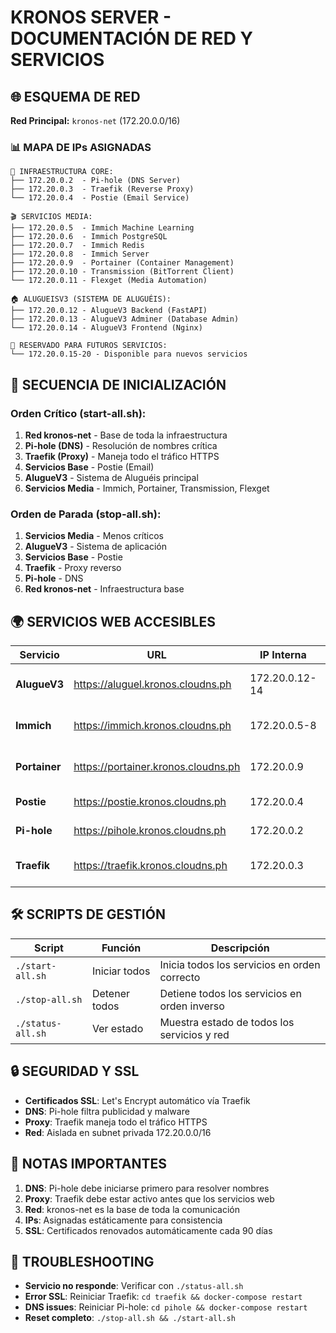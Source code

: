 # KRONOS SERVER - DOCUMENTACIÓN DE RED Y SERVICIOS

## 🌐 ESQUEMA DE RED

**Red Principal:** `kronos-net` (172.20.0.0/16)

### 📊 MAPA DE IPs ASIGNADAS

```
🔧 INFRAESTRUCTURA CORE:
├── 172.20.0.2  - Pi-hole (DNS Server)
├── 172.20.0.3  - Traefik (Reverse Proxy)
└── 172.20.0.4  - Postie (Email Service)

🎬 SERVICIOS MEDIA:
├── 172.20.0.5  - Immich Machine Learning
├── 172.20.0.6  - Immich PostgreSQL
├── 172.20.0.7  - Immich Redis
├── 172.20.0.8  - Immich Server
├── 172.20.0.9  - Portainer (Container Management)
├── 172.20.0.10 - Transmission (BitTorrent Client)
└── 172.20.0.11 - Flexget (Media Automation)

🏠 ALUGUEISV3 (SISTEMA DE ALUGUÉIS):
├── 172.20.0.12 - AlugueV3 Backend (FastAPI)
├── 172.20.0.13 - AlugueV3 Adminer (Database Admin)
└── 172.20.0.14 - AlugueV3 Frontend (Nginx)

🔮 RESERVADO PARA FUTUROS SERVICIOS:
└── 172.20.0.15-20 - Disponible para nuevos servicios
```

## 🚀 SECUENCIA DE INICIALIZACIÓN

### Orden Crítico (start-all.sh):
1. **Red kronos-net** - Base de toda la infraestructura
2. **Pi-hole (DNS)** - Resolución de nombres crítica
3. **Traefik (Proxy)** - Maneja todo el tráfico HTTPS
4. **Servicios Base** - Postie (Email)
5. **AlugueV3** - Sistema de Aluguéis principal
6. **Servicios Media** - Immich, Portainer, Transmission, Flexget

### Orden de Parada (stop-all.sh):
1. **Servicios Media** - Menos críticos
2. **AlugueV3** - Sistema de aplicación
3. **Servicios Base** - Postie
4. **Traefik** - Proxy reverso
5. **Pi-hole** - DNS
6. **Red kronos-net** - Infraestructura base

## 🌍 SERVICIOS WEB ACCESIBLES

| Servicio | URL | IP Interna | Descripción |
|----------|-----|------------|-------------|
| **AlugueV3** | https://aluguel.kronos.cloudns.ph | 172.20.0.12-14 | Sistema de Gestión de Aluguéis |
| **Immich** | https://immich.kronos.cloudns.ph | 172.20.0.5-8 | Gestión de Fotos Personal |
| **Portainer** | https://portainer.kronos.cloudns.ph | 172.20.0.9 | Management de Containers |
| **Postie** | https://postie.kronos.cloudns.ph | 172.20.0.4 | Servidor de Email |
| **Pi-hole** | https://pihole.kronos.cloudns.ph | 172.20.0.2 | DNS + Ad Blocker |
| **Traefik** | https://traefik.kronos.cloudns.ph | 172.20.0.3 | Proxy Reverso Dashboard |

## 🛠️ SCRIPTS DE GESTIÓN

| Script | Función | Descripción |
|--------|---------|-------------|
| `./start-all.sh` | Iniciar todos | Inicia todos los servicios en orden correcto |
| `./stop-all.sh` | Detener todos | Detiene todos los servicios en orden inverso |
| `./status-all.sh` | Ver estado | Muestra estado de todos los servicios y red |

## 🔒 SEGURIDAD Y SSL

- **Certificados SSL**: Let's Encrypt automático vía Traefik
- **DNS**: Pi-hole filtra publicidad y malware
- **Proxy**: Traefik maneja todo el tráfico HTTPS
- **Red**: Aislada en subnet privada 172.20.0.0/16

## 📝 NOTAS IMPORTANTES

1. **DNS**: Pi-hole debe iniciarse primero para resolver nombres
2. **Proxy**: Traefik debe estar activo antes que los servicios web
3. **Red**: kronos-net es la base de toda la comunicación
4. **IPs**: Asignadas estáticamente para consistencia
5. **SSL**: Certificados renovados automáticamente cada 90 días

## 🚨 TROUBLESHOOTING

- **Servicio no responde**: Verificar con `./status-all.sh`
- **Error SSL**: Reiniciar Traefik: `cd traefik && docker-compose restart`
- **DNS issues**: Reiniciar Pi-hole: `cd pihole && docker-compose restart`  
- **Reset completo**: `./stop-all.sh && ./start-all.sh`